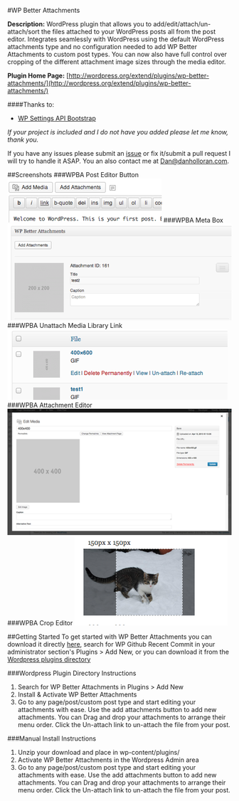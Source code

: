 #WP Better Attachments

**Description:** WordPress plugin that allows you to add/edit/attach/un-attach/sort the files attached to your WordPress posts all from the post editor.  Integrates seamlessly with WordPress using the default WordPress attachments type and no configuration needed to add WP Better Attachments to custom post types. You can now also have full control over cropping of the different attachment image sizes through the media editor.

**Plugin Home Page:** [http://wordpress.org/extend/plugins/wp-better-attachments/](http://wordpress.org/extend/plugins/wp-better-attachments/)


####Thanks to:

- [WP Settings API Bootstrap](https://github.com/DerekMarcinyshyn/wp-settings-api-bootstrap)


*If your project is included and I do not have you added please let me know, thank you.*


If you have any issues please submit an [issue](https://github.com/DHolloran/wp-better-attachments/issues/new) or fix it/submit a pull request I will try to handle it ASAP. You an also contact me at [Dan@danholloran.com](mailto:dan@danholloran.com).

##Screenshots
###WPBA Post Editor Button
![WPBA Post Editor Button](screenshot-1.png)
###WPBA Meta Box
![WPBA Meta Box](screenshot-2.png)
###WPBA Unattach Media Library Link
![WPBA Unattach Media Library Link](screenshot-3.png)
###WPBA Attachment Editor
![WPBA Attachment Editor](screenshot-4.png)
###WPBA Crop Editor
![WPBA Crop Editor](screenshot-5.png)

##Getting Started
To get started with WP Better Attachments you can download it directly [here](https://github.com/DHolloran/wp-better-attachments/archive/master.zip), search for WP Github Recent Commit in your administrator section's Plugins > Add New, or you can download it from the [Wordpress plugins directory](http://wordpress.org/extend/plugins/wp-github-recent-commit/)


###Wordpress Plugin Directory Instructions
1. Search for WP Better Attachments in Plugins > Add New
2. Install &amp; Activate WP Better Attachments
3. Go to any page/post/custom post type and start editing your attachments with ease. Use the add attachments button to add new attachments. You can Drag and drop your attachments to arrange their menu order.  Click the Un-attach link to un-attach the file from your post.

###Manual Install Instructions
1. Unzip your download and place in wp-content/plugins/
2. Activate WP Better Attachments in the Wordpress Admin area
3. Go to any page/post/custom post type and start editing your attachments with ease. Use the add attachments button to add new attachments. You can Drag and drop your attachments to arrange their menu order.  Click the Un-attach link to un-attach the file from your post.

